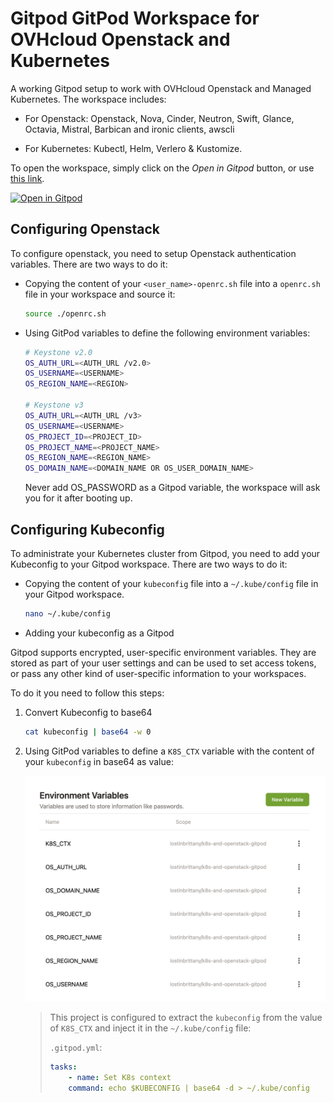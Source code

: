 # Gitpod GitPod Workspace for OVHcloud Openstack and Kubernetes

A working Gitpod setup to work with OVHcloud Openstack and Managed Kubernetes. The workspace includes:

- For Openstack: Openstack, Nova, Cinder, Neutron, Swift, Glance, Octavia, Mistral, Barbican and ironic clients, awscli

- For Kubernetes: Kubectl, Helm, Verlero & Kustomize.

To open the workspace, simply click on the *Open in Gitpod* button, or use [this link](https://gitpod.io/#https://github.com/LostInBrittany/k8s-and-openstack-gitpod.git).

[![Open in Gitpod](https://gitpod.io/button/open-in-gitpod.svg)](https://gitpod.io/#https://github.com/LostInBrittany/k8s-and-openstack-gitpod.git)


## Configuring Openstack

To configure openstack, you need to setup Openstack authentication variables. There are two ways to do it:

- Copying the content of your `<user_name>-openrc.sh` file into a `openrc.sh` file in your workspace and source it: 

    ```bash
    source ./openrc.sh
    ```

- Using GitPod variables to define the following environment variables:

    ```bash
    # Keystone v2.0
    OS_AUTH_URL=<AUTH_URL /v2.0>
    OS_USERNAME=<USERNAME>
    OS_REGION_NAME=<REGION>

    # Keystone v3
    OS_AUTH_URL=<AUTH_URL /v3>
    OS_USERNAME=<USERNAME>
    OS_PROJECT_ID=<PROJECT_ID>
    OS_PROJECT_NAME=<PROJECT_NAME>
    OS_REGION_NAME=<REGION_NAME>
    OS_DOMAIN_NAME=<DOMAIN_NAME OR OS_USER_DOMAIN_NAME>
    ```

    Never add OS_PASSWORD as a Gitpod variable, the workspace will ask you for it after booting up.


## Configuring Kubeconfig

To administrate your Kubernetes cluster from Gitpod, you need to add your Kubeconfig to your Gitpod workspace. There are two ways to do it:

- Copying the content of your `kubeconfig` file into a `~/.kube/config` file in your Gitpod workspace.

    ```bash
    nano ~/.kube/config
    ```

- Adding your kubeconfig as a Gitpod 

Gitpod supports encrypted, user-specific environment variables. They are stored as part of your user settings and can be used to set access tokens, or pass any other kind of user-specific information to your workspaces.

To do it you need to follow this steps:

1. Convert Kubeconfig to base64

    ```bash
    cat kubeconfig | base64 -w 0
    ```

1. Using GitPod variables to define a `K8S_CTX` variable with the content of your `kubeconfig` in base64 as value:

    ![GitPod environment variables](./img/gitpod-env-variable.jpg)

    > This project is configured to extract the `kubeconfig` from the value of `K8S_CTX` and inject it in the `~/.kube/config` file:
    > 
    > `.gitpod.yml`:
    > ```yaml
    > tasks:
    >     - name: Set K8s context
    >     command: echo $KUBECONFIG | base64 -d > ~/.kube/config    
    > ```



